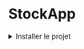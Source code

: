 # StockApp

<details>
  <summary>Installer le projet</summary>
  
Cloner le projet: `clone https://github.com/levydanqc/stockApp.git stock_app`
Entrer dans le dossier du projet: `cd stock_app`
Compiler pour les différentes plateforme: `flutter create .`
Lancer l'application: `flutte run web`

</details>

